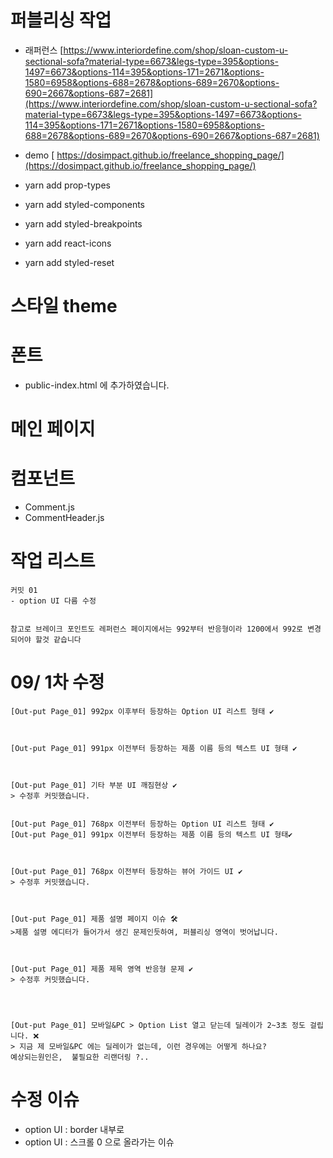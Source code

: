 # 퍼블리싱 작업

- 래퍼런스
  [https://www.interiordefine.com/shop/sloan-custom-u-sectional-sofa?material-type=6673&legs-type=395&options-1497=6673&options-114=395&options-171=2671&options-1580=6958&options-688=2678&options-689=2670&options-690=2667&options-687=2681](https://www.interiordefine.com/shop/sloan-custom-u-sectional-sofa?material-type=6673&legs-type=395&options-1497=6673&options-114=395&options-171=2671&options-1580=6958&options-688=2678&options-689=2670&options-690=2667&options-687=2681)

- demo
  [ https://dosimpact.github.io/freelance_shopping_page/](https://dosimpact.github.io/freelance_shopping_page/)

- yarn add prop-types
- yarn add styled-components
- yarn add styled-breakpoints
- yarn add react-icons
- yarn add styled-reset

# 스타일 theme

# 폰트

- public-index.html 에 추가하였습니다.

# 메인 페이지

# 컴포넌트

- Comment.js
- CommentHeader.js

# 작업 리스트

```
커밋 01
- option UI 다름 수정


```

```
참고로 브레이크 포인트도 레퍼런스 페이지에서는 992부터 반응형이라 1200에서 992로 변경되어야 할것 같습니다

```

# 09/ 1차 수정

```
[Out-put Page_01] 992px 이후부터 등장하는 Option UI 리스트 형태 ✔



[Out-put Page_01] 991px 이전부터 등장하는 제품 이름 등의 텍스트 UI 형태 ✔



[Out-put Page_01] 기타 부분 UI 깨짐현상 ✔
> 수정후 커밋했습니다.


[Out-put Page_01] 768px 이전부터 등장하는 Option UI 리스트 형태 ✔
[Out-put Page_01] 991px 이전부터 등장하는 제품 이름 등의 텍스트 UI 형태✔



[Out-put Page_01] 768px 이전부터 등장하는 뷰어 가이드 UI ✔
> 수정후 커밋했습니다.



[Out-put Page_01] 제품 설명 페이지 이슈 🛠
>제품 설명 에디터가 들어가서 생긴 문제인듯하여, 퍼블리싱 영역이 벗어납니다.



[Out-put Page_01] 제품 제목 영역 반응형 문제 ✔
> 수정후 커밋했습니다.




[Out-put Page_01] 모바일&PC > Option List 열고 닫는데 딜레이가 2~3초 정도 걸립니다. ❌
> 지금 제 모바일&PC 에는 딜레이가 없는데, 이런 경우에는 어떻게 하나요?
예상되는원인은,  불필요한 리랜더링 ?..

```

# 수정 이슈

- option UI : border 내부로
- option UI : 스크롤 0 으로 올라가는 이슈
